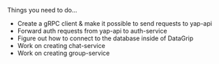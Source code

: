 Things you need to do...

- Create a gRPC client & make it possible to send requests to yap-api
- Forward auth requests from yap-api to auth-service
- Figure out how to connect to the database inside of DataGrip
- Work on creating chat-service
- Work on creating group-service